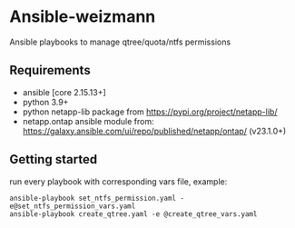 # Ansible-weizmann
Ansible playbooks to manage qtree/quota/ntfs permissions

## Requirements
* ansible [core 2.15.13+]
* python 3.9+
* python netapp-lib package from https://pypi.org/project/netapp-lib/
* netapp.ontap ansible module from: https://galaxy.ansible.com/ui/repo/published/netapp/ontap/ (v23.1.0+)

## Getting started
run every playbook with corresponding vars file, example:
```
ansible-playbook set_ntfs_permission.yaml -e@set_ntfs_permission_vars.yaml
ansible-playbook create_qtree.yaml -e @create_qtree_vars.yaml
```
